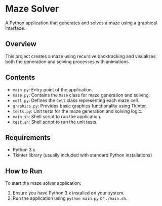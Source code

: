 # Maze Solver

A Python application that generates and solves a maze using a graphical interface.

## Overview

This project creates a maze using recursive backtracking and visualizes both the generation and solving processes with animations.

## Contents

- `main.py`: Entry point of the application.
- `maze.py`: Contains the `Maze` class for maze generation and solving.
- `cell.py`: Defines the `Cell` class representing each maze cell.
- `graphics.py`: Provides basic graphics functionality using Tkinter.
- `tests.py`: Unit tests for the maze generation and solving logic.
- `main.sh`: Shell script to run the application.
- `test.sh`: Shell script to run the unit tests.

## Requirements

- Python 3.x
- Tkinter library (usually included with standard Python installations)

## How to Run

To start the maze solver application:

1. Ensure you have Python 3.x installed on your system.
2. Run the application using `python main.py` or `./main.sh`.
